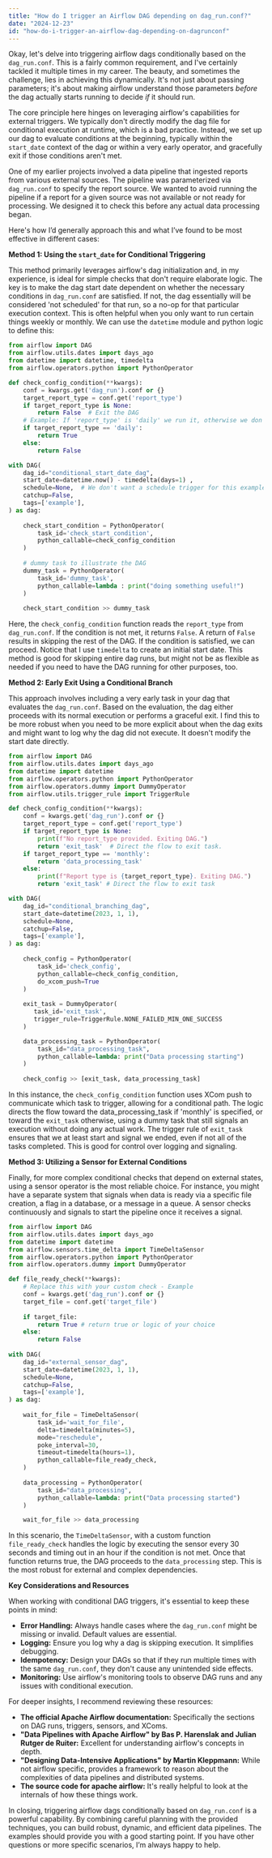 ```yaml
---
title: "How do I trigger an Airflow DAG depending on dag_run.conf?"
date: "2024-12-23"
id: "how-do-i-trigger-an-airflow-dag-depending-on-dagrunconf"
---
```


Okay, let's delve into triggering airflow dags conditionally based on the `dag_run.conf`. This is a fairly common requirement, and I've certainly tackled it multiple times in my career. The beauty, and sometimes the challenge, lies in achieving this dynamically. It's not just about passing parameters; it's about making airflow understand those parameters *before* the dag actually starts running to decide *if* it should run.

The core principle here hinges on leveraging airflow's capabilities for external triggers. We typically don't directly modify the dag file for conditional execution at runtime, which is a bad practice. Instead, we set up our dag to evaluate conditions at the beginning, typically within the `start_date` context of the dag or within a very early operator, and gracefully exit if those conditions aren't met.

One of my earlier projects involved a data pipeline that ingested reports from various external sources. The pipeline was parameterized via `dag_run.conf` to specify the report source. We wanted to avoid running the pipeline if a report for a given source was not available or not ready for processing. We designed it to check this before any actual data processing began.

Here's how I’d generally approach this and what I’ve found to be most effective in different cases:

**Method 1: Using the `start_date` for Conditional Triggering**

This method primarily leverages airflow's dag initialization and, in my experience, is ideal for simple checks that don't require elaborate logic. The key is to make the dag start date dependent on whether the necessary conditions in `dag_run.conf` are satisfied. If not, the dag essentially will be considered 'not scheduled' for that run, so a no-op for that particular execution context. This is often helpful when you only want to run certain things weekly or monthly. We can use the `datetime` module and python logic to define this:

```python
from airflow import DAG
from airflow.utils.dates import days_ago
from datetime import datetime, timedelta
from airflow.operators.python import PythonOperator

def check_config_condition(**kwargs):
    conf = kwargs.get('dag_run').conf or {}
    target_report_type = conf.get('report_type')
    if target_report_type is None:
        return False  # Exit the DAG
    # Example: If 'report_type' is 'daily' we run it, otherwise we don't run it
    if target_report_type == 'daily':
        return True
    else:
        return False

with DAG(
    dag_id="conditional_start_date_dag",
    start_date=datetime.now() - timedelta(days=1) ,
    schedule=None,  # We don't want a schedule trigger for this example
    catchup=False,
    tags=['example'],
) as dag:
    
    check_start_condition = PythonOperator(
        task_id='check_start_condition',
        python_callable=check_config_condition
    )
    
    # dummy task to illustrate the DAG
    dummy_task = PythonOperator(
        task_id='dummy_task',
        python_callable=lambda : print("doing something useful!")
    )
    
    check_start_condition >> dummy_task
```

Here, the `check_config_condition` function reads the `report_type` from `dag_run.conf`. If the condition is not met, it returns `False`. A return of `False` results in skipping the rest of the DAG. If the condition is satisfied, we can proceed. Notice that I use `timedelta` to create an initial start date. This method is good for skipping entire dag runs, but might not be as flexible as needed if you need to have the DAG running for other purposes, too.

**Method 2: Early Exit Using a Conditional Branch**

This approach involves including a very early task in your dag that evaluates the `dag_run.conf`. Based on the evaluation, the dag either proceeds with its normal execution or performs a graceful exit. I find this to be more robust when you need to be more explicit about when the dag exits and might want to log why the dag did not execute. It doesn't modify the start date directly.

```python
from airflow import DAG
from airflow.utils.dates import days_ago
from datetime import datetime
from airflow.operators.python import PythonOperator
from airflow.operators.dummy import DummyOperator
from airflow.utils.trigger_rule import TriggerRule

def check_config_condition(**kwargs):
    conf = kwargs.get('dag_run').conf or {}
    target_report_type = conf.get('report_type')
    if target_report_type is None:
        print(f"No report_type provided. Exiting DAG.")
        return 'exit_task'  # Direct the flow to exit task.
    if target_report_type == 'monthly':
        return 'data_processing_task'
    else:
        print(f"Report type is {target_report_type}. Exiting DAG.")
        return 'exit_task' # Direct the flow to exit task

with DAG(
    dag_id="conditional_branching_dag",
    start_date=datetime(2023, 1, 1),
    schedule=None,
    catchup=False,
    tags=['example'],
) as dag:
    
    check_config = PythonOperator(
        task_id='check_config',
        python_callable=check_config_condition,
        do_xcom_push=True
    )
    
    exit_task = DummyOperator(
       task_id='exit_task',
       trigger_rule=TriggerRule.NONE_FAILED_MIN_ONE_SUCCESS
    )

    data_processing_task = PythonOperator(
        task_id="data_processing_task",
        python_callable=lambda: print("Data processing starting")
    )
    
    check_config >> [exit_task, data_processing_task]
```

In this instance, the `check_config_condition` function uses XCom push to communicate which task to trigger, allowing for a conditional path. The logic directs the flow toward the data_processing_task if 'monthly' is specified, or toward the `exit_task` otherwise, using a dummy task that still signals an execution without doing any actual work. The trigger rule of `exit_task` ensures that we at least start and signal we ended, even if not all of the tasks completed. This is good for control over logging and signaling.

**Method 3: Utilizing a Sensor for External Conditions**

Finally, for more complex conditional checks that depend on external states, using a sensor operator is the most reliable choice. For instance, you might have a separate system that signals when data is ready via a specific file creation, a flag in a database, or a message in a queue. A sensor checks continuously and signals to start the pipeline once it receives a signal.

```python
from airflow import DAG
from airflow.utils.dates import days_ago
from datetime import datetime
from airflow.sensors.time_delta import TimeDeltaSensor
from airflow.operators.python import PythonOperator
from airflow.operators.dummy import DummyOperator

def file_ready_check(**kwargs):
    # Replace this with your custom check - Example
    conf = kwargs.get('dag_run').conf or {}
    target_file = conf.get('target_file')
    
    if target_file:
        return True # return true or logic of your choice
    else:
        return False
    
with DAG(
    dag_id="external_sensor_dag",
    start_date=datetime(2023, 1, 1),
    schedule=None,
    catchup=False,
    tags=['example'],
) as dag:
    
    wait_for_file = TimeDeltaSensor(
        task_id='wait_for_file',
        delta=timedelta(minutes=5),
        mode="reschedule",
        poke_interval=30,
        timeout=timedelta(hours=1),
        python_callable=file_ready_check,
    )
    
    data_processing = PythonOperator(
        task_id="data_processing",
        python_callable=lambda: print("Data processing started")
    )

    wait_for_file >> data_processing
```

In this scenario, the `TimeDeltaSensor`, with a custom function `file_ready_check` handles the logic by executing the sensor every 30 seconds and timing out in an hour if the condition is not met. Once that function returns true, the DAG proceeds to the `data_processing` step. This is the most robust for external and complex dependencies.

**Key Considerations and Resources**

When working with conditional DAG triggers, it's essential to keep these points in mind:

*   **Error Handling:** Always handle cases where the `dag_run.conf` might be missing or invalid. Default values are essential.
*   **Logging:** Ensure you log why a dag is skipping execution. It simplifies debugging.
*   **Idempotency:** Design your DAGs so that if they run multiple times with the same `dag_run.conf`, they don't cause any unintended side effects.
*   **Monitoring:** Use airflow's monitoring tools to observe DAG runs and any issues with conditional execution.

For deeper insights, I recommend reviewing these resources:

*   **The official Apache Airflow documentation:** Specifically the sections on DAG runs, triggers, sensors, and XComs.
*   **"Data Pipelines with Apache Airflow" by Bas P. Harenslak and Julian Rutger de Ruiter:** Excellent for understanding airflow's concepts in depth.
*   **"Designing Data-Intensive Applications" by Martin Kleppmann:** While not airflow specific, provides a framework to reason about the complexities of data pipelines and distributed systems.
* **The source code for apache airflow:** It's really helpful to look at the internals of how these things work.

In closing, triggering airflow dags conditionally based on `dag_run.conf` is a powerful capability. By combining careful planning with the provided techniques, you can build robust, dynamic, and efficient data pipelines. The examples should provide you with a good starting point. If you have other questions or more specific scenarios, I’m always happy to help.
